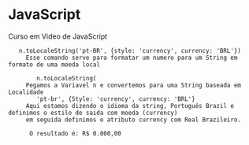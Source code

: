 # JavaScript
 Curso em Video de JavaScript 

       n.toLocaleString('pt-BR', {style: 'currency', currency: 'BRL'})
         Esse comando serve para formatar um numero para um String em formato de uma moeda local
         
            n.toLocaleString(
         Pegamos a Variavel n e convertemos para uma String baseada em Localidade
            'pt-br', {Style: 'currency', currency: 'BRL'}
         Aqui estamos dizendo o idioma da string, Português Brazil e definimos o estilo de saida com moeda (currency)
         em seguida definimos o atributo currency com Real Brazileiro.

          O resultado é: R$ 0.000,00